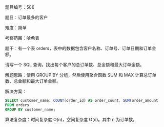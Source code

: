 题目编号：586

题目：订单最多的客户

难度：简单

考察范围：哈希表

题干：有一个表 orders，表中的数据包含客户名称、订单号、订单日期和订单金额。

请写一个 SQL 查询，找出每个客户的总订单数、总金额和最大订单金额。

解题思路：使用 GROUP BY 分组，然后使用聚合函数 SUM 和 MAX 计算总订单数、总金额和最大订单金额。

解决方案：

```sql
SELECT customer_name, COUNT(order_id) AS order_count, SUM(order_amount) AS total_amount, MAX(order_amount) AS max_amount
FROM orders
GROUP BY customer_name;
```

算法复杂度：时间复杂度 O(n)，空间复杂度 O(n)。其中 n 为订单数。